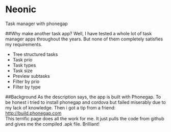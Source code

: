 # Neonic
Task manager with phonegap

##Why make another task app?
Well, I have tested a whole lot of task manager apps throughout the years. 
But none of them completely satisfies my requirements. 
* Tree structured tasks
* Task prio
* Task types
* Task size
* Preview subtasks
* Filter by prio
* Filter by type

##Background
As the description says, the app is built with Phonegap. To be honest i tried to install phonegap and cordova but failed miserably due to my lack of knowledge. 
Then i got a tip from a friend: http://build.phonegap.com  
This terrific page does all the work for me. It just pulls the code from github and gives me the compiled .apk file. Brilliant!

